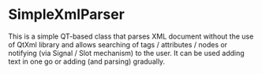 # SimpleXmlParser

This is a simple QT-based class that parses XML document without the use of QtXml library
and allows searching of tags / attributes / nodes or notifying (via Signal / Slot mechanism) to the user.
It can be used adding text in one go or adding (and parsing) gradually.
